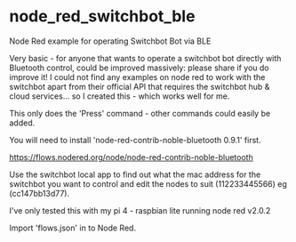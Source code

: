# node_red_switchbot_ble
Node Red example for operating Switchbot Bot via BLE

Very basic - for anyone that wants to operate a switchbot bot directly with Bluetooth control, could be improved massively: please share if you do improve it!
I could not find any examples on node red to work with the switchbot apart from their official API that requires the switchbot hub & cloud services... so I created this - which works well for me.

This only does the 'Press' command - other commands could easily be added.

You will need to install 'node-red-contrib-noble-bluetooth 0.9.1' first.

https://flows.nodered.org/node/node-red-contrib-noble-bluetooth

Use the switchbot local app to find out what the mac address for the switchbot you want to control and edit the nodes to suit (112233445566) eg (cc147bb13d77).

I've only tested this with my pi 4 - raspbian lite running node red v2.0.2

Import 'flows.json' in to Node Red.
